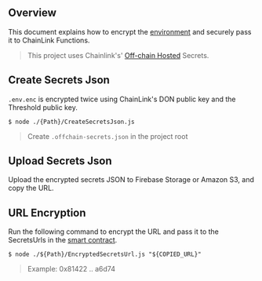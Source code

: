 ## Overview

This document explains how to encrypt the [environment](../..#environment) and securely pass it to ChainLink Functions.

> This project uses Chainlink's' [Off-chain Hosted](https://github.com/smartcontractkit/functions-toolkit?tab=readme-ov-file#off-chain-hosted-secrets) Secrets.

## Create Secrets Json

`.env.enc` is encrypted twice using ChainLink's DON public key and the Threshold public key.

```
$ node ./{Path}/CreateSecretsJson.js
```

> Create `.offchain-secrets.json` in the project root

## Upload Secrets Json
Upload the encrypted secrets JSON to Firebase Storage or Amazon S3, and copy the URL.


## URL Encryption

Run the following command to encrypt the URL and pass it to the SecretsUrls in the [smart contract](../../../).

```
$ node ./${Path}/EncryptedSecretsUrl.js "${COPIED_URL}"
```

> Example: 0x81422 .. a6d74